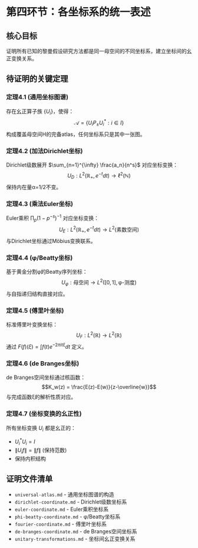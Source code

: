 # 第四环节：各坐标系的统一表述

## 核心目标
证明所有已知的黎曼假设研究方法都是同一母空间的不同坐标系，建立坐标间的幺正变换关系。

## 待证明的关键定理

### 定理4.1 (通用坐标图谱)
存在幺正算子族 $\{U_i\}$，使得：
$$\mathcal{A} = \{U_i P_± U_i^* : i \in I\}$$
构成覆盖母空间H的完备atlas，任何坐标系只是其中一张图。

### 定理4.2 (加法Dirichlet坐标)
Dirichlet级数展开 $\sum_{n=1}^{\infty} \frac{a_n}{n^s}$ 对应坐标变换：
$$U_D: L^2(\mathbb{R}_+, e^{-t}dt) \to \ell^2(\mathbb{N})$$
保持内在量α=1/2不变。

### 定理4.3 (乘法Euler坐标)  
Euler乘积 $\prod_{p} (1-p^{-s})^{-1}$ 对应坐标变换：
$$U_E: L^2(\mathbb{R}_+, e^{-t}dt) \to L^2(\text{素数空间})$$
与Dirichlet坐标通过Möbius变换联系。

### 定理4.4 (φ/Beatty坐标)
基于黄金分割φ的Beatty序列坐标：
$$U_φ: \text{母空间} \to L^2([0,1], \text{φ-测度})$$
与自指递归结构直接对应。

### 定理4.5 (傅里叶坐标)
标准傅里叶变换坐标：
$$U_F: L^2(\mathbb{R}) \to L^2(\mathbb{R})$$
通过 $F(f)(ξ) = \int f(t)e^{-2πitξ}dt$ 定义。

### 定理4.6 (de Branges坐标)
de Branges空间坐标通过核函数：
$$K_w(z) = \frac{E(z)-E(w)}{z-\overline{w}}$$
与完成函数ξ的解析性质对应。

### 定理4.7 (坐标变换的幺正性)
所有坐标变换 $U_i$ 都是幺正的：
- $U_i^* U_i = I$
- $\|U_i f\| = \|f\|$ (保持范数)
- 保持内积结构

## 证明文件清单
- `universal-atlas.md` - 通用坐标图谱的构造
- `dirichlet-coordinate.md` - Dirichlet级数坐标系
- `euler-coordinate.md` - Euler乘积坐标系  
- `phi-beatty-coordinate.md` - φ/Beatty坐标系
- `fourier-coordinate.md` - 傅里叶坐标系
- `de-branges-coordinate.md` - de Branges空间坐标系
- `unitary-transformations.md` - 坐标间幺正变换关系
